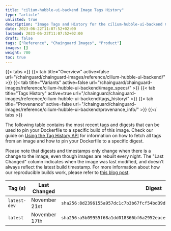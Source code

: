 ```yaml
---
title: "cilium-hubble-ui-backend Image Tags History"
type: "article"
unlisted: true
description: "Image Tags and History for the cilium-hubble-ui-backend Chainguard Image"
date: 2023-06-22T11:07:52+02:00
lastmod: 2023-06-22T11:07:52+02:00
draft: false
tags: ["Reference", "Chainguard Images", "Product"]
images: []
weight: 700
toc: true
---
```


{{< tabs >}}
{{< tab title="Overview" active=false url="/chainguard/chainguard-images/reference/cilium-hubble-ui-backend/" >}}
{{< tab title="Variants" active=false url="/chainguard/chainguard-images/reference/cilium-hubble-ui-backend/image_specs/" >}}
{{< tab title="Tags History" active=true url="/chainguard/chainguard-images/reference/cilium-hubble-ui-backend/tags_history/" >}}
{{< tab title="Provenance" active=false url="/chainguard/chainguard-images/reference/cilium-hubble-ui-backend/provenance_info/" >}}
{{</ tabs >}}

The following table contains the most recent tags and digests that can be used to pin your Dockerfile to a specific build of this image. Check our guide on [Using the Tag History API](/chainguard/chainguard-images/using-the-tag-history-api/) for information on how to fetch all tags from an image and how to pin your Dockerfile to a specific digest.

Please note that digests and timestamps only change when there is a change to the image, even though images are rebuilt every night. The "Last Changed" column indicates when the image was last modified, and doesn't always reflect the latest build timestamp. For more information about how our reproducible builds work, please refer to [this blog post](https://www.chainguard.dev/unchained/reproducing-chainguards-reproducible-image-builds).

| Tag (s)       | Last Changed  | Digest                                                                    |
|---------------|---------------|---------------------------------------------------------------------------|
|  `latest-dev` | November 21st | `sha256:8d2396155a957dc1c7b3b67fcf54bd39d4888e989d526a6277c917bb6f6dbc56` |
|  `latest`     | November 17th | `sha256:a5b09955f68a1dd018366bf6a2952eace260cf52cc60c226da3bd53d06e06555` |

